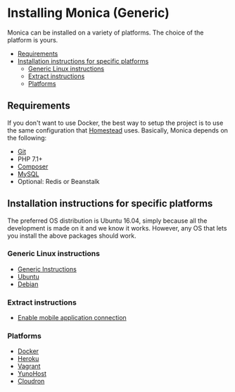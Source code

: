 # Installing Monica (Generic)

Monica can be installed on a variety of platforms. The choice of the platform is yours.

- [Requirements](#requirements)
- [Installation instructions for specific platforms](#installation-instructions-for-specific-platforms)
    - [Generic Linux instructions](#generic-linux-instructions)
    - [Extract instructions](#extra-instructions)
    - [Platforms](#platforms)

<a id="markdown-requirements" name="requirements"></a>
## Requirements

If you don't want to use Docker, the best way to setup the project is to use the same configuration that [Homestead](https://laravel.com/docs/homestead) uses. Basically, Monica depends on the following:

* [Git](https://git-scm.com/book/en/v2/Getting-Started-Installing-Git)
* PHP 7.1+
* [Composer](https://getcomposer.org/)
* [MySQL](https://www.mysql.com/)
* Optional: Redis or Beanstalk

<a id="markdown-installation-instructions-for-specific-platforms" name="installation-instructions-for-specific-platforms"></a>
## Installation instructions for specific platforms

The preferred OS distribution is Ubuntu 16.04, simply because all the development is made on it and we know it works. However, any OS that lets you install the above packages should work.

<a id="markdown-generic-linux-instructions" name="generic-linux-instructions"></a>
### Generic Linux instructions
* [Generic Instructions](/docs/installation/generic.md)
* [Ubuntu](/docs/installation/ubuntu.md)
* [Debian](/docs/installation/debian.md)

<a id="markdown-extra-instructions" name="extra-instructions"></a>
### Extract instructions
* [Enable mobile application connection](/docs/installation/mobile.md)

<a id="markdown-platforms" name="platforms"></a>
### Platforms

* [Docker](/docs/installation/docker.md)
* [Heroku](/docs/installation/heroku.md)
* [Vagrant](/docs/installation/vagrant.md)
* [YunoHost](https://github.com/YunoHost-Apps/monica_ynh)
* [Cloudron](/docs/installation/cloudron.md)
